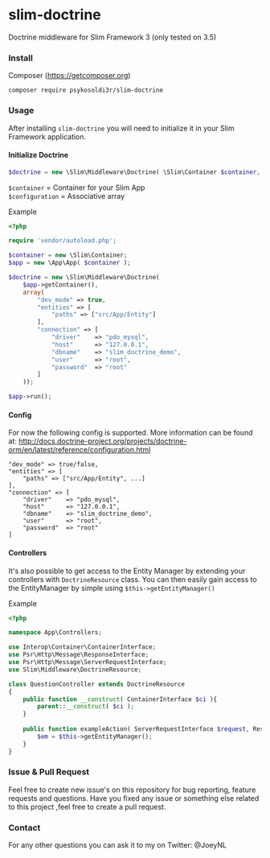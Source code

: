 # slim-doctrine
Doctrine middleware for Slim Framework 3 (only tested on 3.5)

### Install

Composer (https://getcomposer.org)
```shell
composer require psykosoldi3r/slim-doctrine
```

### Usage

After installing `slim-doctrine` you will need to initialize it in your Slim Framework application.

#### Initialize Doctrine
```php
$doctrine = new \Slim\Middleware\Doctrine( \Slim\Container $container, array $configuration );
```
`$container` = Container for your Slim App<br/>
`$configuration` = Associative array

Example
```php
<?php

require 'vendor/autoload.php';

$container = new \Slim\Container;
$app = new \App\App( $container );

$doctrine = new \Slim\Middleware\Doctrine(
    $app->getContainer(),
    array(
        "dev_mode" => true,
        "entities" => [
            "paths" => ["src/App/Entity"]
        ],
        "connection" => [
            "driver"    => "pdo_mysql",
            "host"      => "127.0.0.1",
            "dbname"    => "slim_doctrine_demo",
            "user"      => "root",
            "password"  => "root"
        ]
    ));

$app->run();
```

#### Config
For now the following config is supported. More information can be found at: http://docs.doctrine-project.org/projects/doctrine-orm/en/latest/reference/configuration.html
```
"dev_mode" => true/false,
"entities" => [
    "paths" => ["src/App/Entity", ...]
],
"connection" => [
    "driver"    => "pdo_mysql",
    "host"      => "127.0.0.1",
    "dbname"    => "slim_doctrine_demo",
    "user"      => "root",
    "password"  => "root"
]
```


#### Controllers

It's also possible to get access to the Entity Manager by extending your controllers with `DoctrineResource` class.
You can then easily gain access to the EntityManager by simple using `$this->getEntityManager()`

Example
```php
<?php

namespace App\Controllers;

use Interop\Container\ContainerInterface;
use Psr\Http\Message\ResponseInterface;
use Psr\Http\Message\ServerRequestInterface;
use Slim\Middleware\DoctrineResource;

class QuestionController extends DoctrineResource
{
    public function __construct( ContainerInterface $ci ){
        parent::__construct( $ci );
    }
    
    public function exampleAction( ServerRequestInterface $request, ResponseInterface $response, $args ){
        $em = $this->getEntityManager();
    }
}
```

### Issue & Pull Request

Feel free to create new issue's on this repository for bug reporting, feature requests and questions.
Have you fixed any issue or something else related to this project ,feel free to create a pull request.

### Contact

For any other questions you can ask it to my on Twitter: @JoeyNL